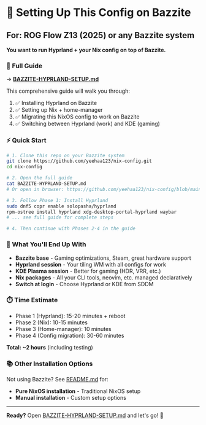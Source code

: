 # 🚀 Setting Up This Config on Bazzite

## For: ROG Flow Z13 (2025) or any Bazzite system

**You want to run Hyprland + your Nix config on top of Bazzite.**

### 📖 Full Guide

→ **[BAZZITE-HYPRLAND-SETUP.md](BAZZITE-HYPRLAND-SETUP.md)**

This comprehensive guide will walk you through:

1. ✅ Installing Hyprland on Bazzite
2. ✅ Setting up Nix + home-manager
3. ✅ Migrating this NixOS config to work on Bazzite
4. ✅ Switching between Hyprland (work) and KDE (gaming)

### ⚡ Quick Start

```bash
# 1. Clone this repo on your Bazzite system
git clone https://github.com/yeehaa123/nix-config.git
cd nix-config

# 2. Open the full guide
cat BAZZITE-HYPRLAND-SETUP.md
# Or open in browser: https://github.com/yeehaa123/nix-config/blob/main/BAZZITE-HYPRLAND-SETUP.md

# 3. Follow Phase 1: Install Hyprland
sudo dnf5 copr enable solopasha/hyprland
rpm-ostree install hyprland xdg-desktop-portal-hyprland waybar
# ... see full guide for complete steps

# 4. Then continue with Phases 2-4 in the guide
```

### 🎯 What You'll End Up With

- **Bazzite base** - Gaming optimizations, Steam, great hardware support
- **Hyprland session** - Your tiling WM with all configs for work
- **KDE Plasma session** - Better for gaming (HDR, VRR, etc.)
- **Nix packages** - All your CLI tools, neovim, etc. managed declaratively
- **Switch at login** - Choose Hyprland or KDE from SDDM

### ⏱️ Time Estimate

- Phase 1 (Hyprland): 15-20 minutes + reboot
- Phase 2 (Nix): 10-15 minutes
- Phase 3 (Home-manager): 10 minutes
- Phase 4 (Config migration): 30-60 minutes

**Total: ~2 hours** (including testing)

### 📚 Other Installation Options

Not using Bazzite? See [README.md](README.md) for:
- **Pure NixOS installation** - Traditional NixOS setup
- **Manual installation** - Custom setup options

---

**Ready?** Open [BAZZITE-HYPRLAND-SETUP.md](BAZZITE-HYPRLAND-SETUP.md) and let's go! 🚀
